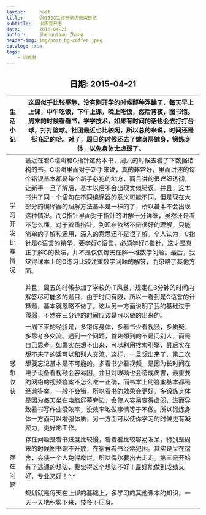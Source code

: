 ```yaml
---
layout:     post
title:      2016QG工作室训练营两日结
subtitle:   训练营日志
date:       2015-04-21
author:     Shengqiang Zhang
header-img: img/post-bg-coffee.jpeg
catalog: true
tags:
    - 训练营
---
```




<center><h2>日期: 2015-04-21</h2></center>



| 生活小记         | 这周似乎比较平静，没有刚开学的时候那种浮躁了，每天早上上课，中午吃饭，下午上课，晚上吃饭，然后宵夜，图书馆。周末的时候看看书，学学技术，如果有时间的话也会去打打台球，打打篮球。社团最近也比较闲，所以总的来说，时间还是挺充足的哈。对了，周日的时候还去了健身房健身，锻炼身体，以免身体太虚弱了。 |
| :--------------- | ------------------------------------------------------------ |
| 学习开发比赛情况 | 最近在看C陷阱和C指针这两本书，周六的时候去看了下数据结构的书。C陷阱里面对于新手来说，真的非常好，里面讲述的每个错误基本都是每个新手必犯的地方，而且讲的很详细透彻，让新手一旦了解后，基本以后不会出现类似错误。并且，这本书讲了同一个语句在不同编译器的意义可能不同，但是现在大部分的编译器的理解方法基本是一样的了，所以基本不会出现这种情况。而C指针里面对于指针的讲解十分详细，虽然还是看不怎么懂，对于双重指针，到现在依然不是很好的理解，只能简单的了解和运用，深入的意思还不是很了解。个人认为，C指针是C语言的精华，要学好C语言，必须学好C指针，这才是真正了解C的做法，并不是仅仅每天在解一堆数学问题。最后，我觉得课本上的C练习比较注重数学问题的解答，而忽略了其他方面。<br/><br/>并且，周五的时候参加了学校的IT风暴，规定在3分钟的时间内解答尽可能多的题目，由于时间有限，所以一看到是C语言的计算题，基本就忽略不做了。这从另一方面说明了我的基础过于薄弱，不然在三分钟的时间应该是可以做的出来的。 |
| 感想收获         | 一周下来的经验是，多锻炼身体，多看书少看视频，多质疑，多思考多交流。遇到一个问题，首先想到的不是问别人，而是自己思考，如果实在想不出来，可以利用搜索引擎，最后实在想不来了的话可以和别人交流，这样，一旦想出来了，第二次想要忘记基本是不可能的。多看书少看视频，是因为长时间在电子设备看视频会容易困，并且对眼睛也会造成伤害，最重要的网络的视频答案不怎么唯一正确，而书本上的答案基本都是经典答案，一般不会错，所以看书的效果会更好。多锻炼身体是因为每天坐在电脑屏幕旁边，会使人容易变得虚弱，进而导致看书写作业没效率，没效率地做事情等于不做。所以锻炼身体一方面可以增强体质，另一方面可以使你学习的时候更有凝聚力，更好地工作。 |
| 存在问题         | 存在问题是看书进度比较慢，看着看比较容易发呆，特别是周末的时候图书馆不开放，在宿舍看书经常犯困。其实是呆在宿舍，会使一个人免得糜烂，所以偶尔要出去走走。第三是开始有了逃课的想法，我觉得这个想法不好！最好能做到成绩又好，专业又好！^.^<br/><br/>规划就是每天在上课的基础上，多学习的其他课本的知识，一天一天地积累下来，技多不压身。 |

